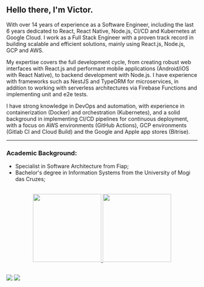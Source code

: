 ## Hello there, I'm Victor.

With over 14 years of experience as a Software Engineer, including the last 6 years dedicated to React, React Native, Node.js, CI/CD and Kubernetes at Google Cloud. I work as a Full Stack Engineer with a proven track record in building scalable and efficient solutions, mainly using React.js, Node.js, GCP and AWS.

My expertise covers the full development cycle, from creating robust web interfaces with React.js and performant mobile applications (Android/iOS with React Native), to backend development with Node.js. I have experience with frameworks such as NestJS and TypeORM for microservices, in addition to working with serverless architectures via Firebase Functions and implementing unit and e2e tests.

I have strong knowledge in DevOps and automation, with experience in containerization (Docker) and orchestration (Kubernetes), and a solid background in implementing CI/CD pipelines for continuous deployment, with a focus on AWS environments (GitHub Actions), GCP environments (Gitlab CI and Cloud Build) and the Google and Apple app stores (Bitrise).

--------------------------------

### Academic Background:

- Specialist in Software Architecture from Fiap;
- Bachelor's degree in Information Systems from the University of Mogi das Cruzes;

<br/>

<div align="center">
  <a href="https://github.com/victorts1991">
  <img height="180em" src="https://github-readme-stats.vercel.app/api?username=victorts1991&show_icons=true&theme=dracula&include_all_commits=true&count_private=true"/>
  <img height="180em" src="https://github-readme-stats.vercel.app/api/top-langs/?username=victorts1991&layout=compact&langs_count=7&theme=dracula"/>
</div>
  
   ##
  
<div> 
  <a href = "mailto:victorts1991@gmail.com"><img src="https://img.shields.io/badge/-Gmail-%23333?style=for-the-badge&logo=gmail&logoColor=white" target="_blank"></a>
  <a href="https://www.linkedin.com/in/victor-toupitzen-specian" target="_blank"><img src="https://img.shields.io/badge/-LinkedIn-%230077B5?style=for-the-badge&logo=linkedin&logoColor=white" target="_blank"></a>  
</div>
